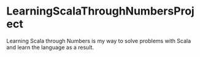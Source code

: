 LearningScalaThroughNumbersProject
==================================

Learning Scala through Numbers is my way to solve problems with Scala and learn the language as a result.
